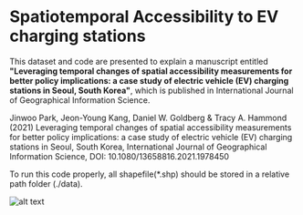 # Spatiotemporal Accessibility to EV charging stations

This dataset and code are presented to explain a manuscript entitled **"Leveraging temporal changes of spatial accessibility measurements for better policy implications: a case study of electric vehicle (EV) charging stations in Seoul, South Korea"**, which is published in International Journal of Geographical Information Science. 

Jinwoo Park, Jeon-Young Kang, Daniel W. Goldberg & Tracy A. Hammond (2021) Leveraging temporal changes of spatial accessibility measurements for better policy implications: a case study of electric vehicle (EV) charging stations in Seoul, South Korea, International Journal of Geographical Information Science, DOI: 10.1080/13658816.2021.1978450

To run this code properly, all shapefile(*.shp) should be stored in a relative path folder (./data).

![alt text](https://github.com/JinwooParkGeographer/Spatiotemporal-Accessibility-to-EV-charging-stations/blob/main/figure1.jpg)
